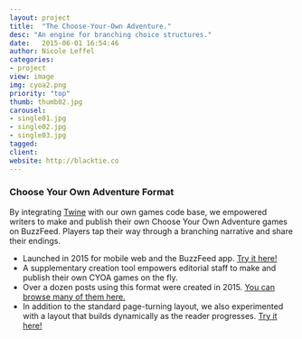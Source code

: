 ```yaml
---
layout: project
title:  "The Choose-Your-Own Adventure."
desc: "An engine for branching choice structures."
date:   2015-06-01 16:54:46
author: Nicole Leffel
categories:
- project
view: image
img: cyoa2.png
priority: "top"
thumb: thumb02.jpg
carousel:
- single01.jpg
- single02.jpg
- single03.jpg
tagged: 
client: 
website: http://blacktie.co
---
```

### Choose Your Own Adventure Format
By integrating [Twine](https://twinery.org/) with our own games code base, we empowered writers to make and publish their own Choose Your Own Adventure games on BuzzFeed. Players tap their way through a branching narrative and share their endings.


* Launched in 2015 for mobile web and the BuzzFeed app. [Try it here!](http://www.buzzfeed.com/alisoncaporimo/get-dat-tat)
* A supplementary creation tool empowers editorial staff to make and publish their own CYOA games on the fly. 
* Over a dozen posts using this format were created in 2015. [You can browse many of them here.](http://www.buzzfeed.com/tag/choose_your_own_adventure)
* In addition to the standard page-turning layout, we also experimented with a layout that builds dynamically as the reader progresses. [Try it here!](http://www.buzzfeed.com/nataliebrown/what-dessert-should-you-bake-this-weekend)
